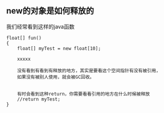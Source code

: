 # 
## new的对象是如何释放的

我们经常看到这样的java函数  
```
float[] fun()
{
    float[] myTest = new float[10];

    xxxxx

    没有看到有看到有释放的地方，其实是要看这个空间指针有没有被引用，  
    如果没有被别人使用，就会被GC回收。


    有时会看到这种return，你需要看看引用的地方在什么时候被释放  
    //return myTest;
}
```
